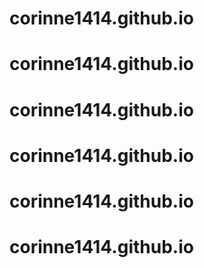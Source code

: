 # corinne1414.github.io
# corinne1414.github.io
# corinne1414.github.io
# corinne1414.github.io
# corinne1414.github.io
# corinne1414.github.io
